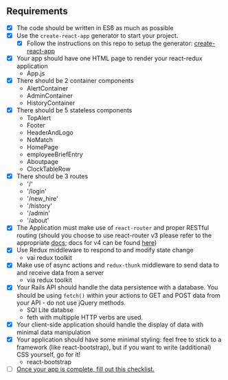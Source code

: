 ## Requirements

- [x] The code should be written in ES6 as much as possible
- [x] Use the `create-react-app` generator to start your project.
	- [x] Follow the instructions on this repo to setup the generator: [create-react-app](https://github.com/facebookincubator/create-react-app)
- [x] Your app should have one HTML page to render your react-redux application
  - App.js
- [x] There should be 2 container components
  - AlertContainer
  - AdminContainer
  - HistoryContainer
- [x] There should be 5 stateless components
  - TopAlert
  - Footer
  - HeaderAndLogo
  - NoMatch
  - HomePage
  - employeeBriefEntry
  - Aboutpage
  - ClockTableRow
- [x] There should be 3 routes
  - '/'
  - '/login'
  - '/new_hire'
  - '/history'
  - '/admin'
  - '/about'
- [x] The Application must make use of `react-router` and proper RESTful routing (should you choose to use react-router v3 please refer to the appropriate [docs](https://github.com/ReactTraining/react-router/tree/v3/docs); docs for v4 can be found [here](https://reacttraining.com/react-router/web/guides/quick-start))
- [x] Use Redux middleware to respond to and modify state change
  - vai redux toolkit
- [x] Make use of async actions and `redux-thunk` middleware to send data to and receive data from a server
  - via redux toolkit
- [x] Your Rails API should handle the data persistence with a database. You should be using `fetch()` within your actions to GET and POST data from your API - do not use jQuery methods.
  - SQl Lite databse
  - feth with multipple HTTP verbs are used.
- [x] Your client-side application should handle the display of data with minimal data manipulation
- [X] Your application should have some minimal styling: feel free to stick to a framework (like react-bootstrap), but if you want to write (additional) CSS yourself, go for it!
  - react-bootstrap
- [ ] [Once your app is complete, fill out this checklist.](https://goo.gl/forms/ULtKsxuzWomvXuTk2)
